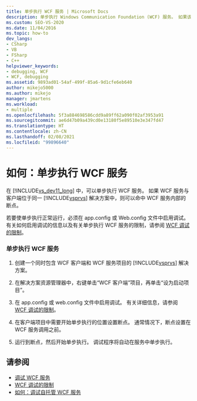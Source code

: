 ```yaml
---
title: 单步执行 WCF 服务 | Microsoft Docs
description: 单步执行 Windows Communication Foundation (WCF) 服务。 如果该服务位于客户端所在的 Visual Studio 解决方案中，请命中 WCF 服务内的断点。
ms.custom: SEO-VS-2020
ms.date: 11/04/2016
ms.topic: how-to
dev_langs:
- CSharp
- VB
- FSharp
- C++
helpviewer_keywords:
- debugging, WCF
- WCF, debugging
ms.assetid: 9893ad01-54af-499f-85a6-9d1cfe6eb640
author: mikejo5000
ms.author: mikejo
manager: jmartens
ms.workload:
- multiple
ms.openlocfilehash: 5f3a884698586cdd9a89ff62a090f02af3953a91
ms.sourcegitcommit: ae6d47b09a439cd0e13180f5e89510e3e347fd47
ms.translationtype: HT
ms.contentlocale: zh-CN
ms.lasthandoff: 02/08/2021
ms.locfileid: "99896640"
---
```

# <a name="how-to-step-into-wcf-services"></a>如何：单步执行 WCF 服务
在 [!INCLUDE[vs_dev11_long](../data-tools/includes/vs_dev11_long_md.md)] 中，可以单步执行 WCF 服务。 如果 WCF 服务与客户端位于同一 [!INCLUDE[vsprvs](../code-quality/includes/vsprvs_md.md)] 解决方案中，则可以命中 WCF 服务内部的断点。

 若要使单步执行正常运行，必须在 app.config 或 Web.config 文件中启用调试。 有关如何启用调试的信息以及有关单步执行 WCF 服务的限制，请参阅 [WCF 调试的限制](../debugger/limitations-on-wcf-debugging.md)。

### <a name="to-step-into-a-wcf-service"></a>单步执行 WCF 服务

1. 创建一个同时包含 WCF 客户端和 WCF 服务项目的 [!INCLUDE[vsprvs](../code-quality/includes/vsprvs_md.md)] 解决方案。

2. 在解决方案资源管理器中，右键单击“WCF 客户端”项目，再单击“设为启动项目”。

3. 在 app.config 或 web.config 文件中启用调试。 有关详细信息，请参阅 [WCF 调试的限制](../debugger/limitations-on-wcf-debugging.md)。

4. 在客户端项目中需要开始单步执行的位置设置断点。 通常情况下，断点设置在 WCF 服务调用之前。

5. 运行到断点，然后开始单步执行。 调试程序将自动在服务中单步执行。

## <a name="see-also"></a>请参阅
- [调试 WCF 服务](../debugger/debugging-wcf-services.md)
- [WCF 调试的限制](../debugger/limitations-on-wcf-debugging.md)
- [如何：调试自托管 WCF 服务](../debugger/how-to-debug-a-self-hosted-wcf-service.md)